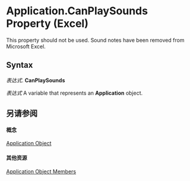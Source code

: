 
# Application.CanPlaySounds Property (Excel)

This property should not be used. Sound notes have been removed from Microsoft Excel.


## Syntax

 _表达式_. **CanPlaySounds**

 _表达式_ A variable that represents an **Application** object.


## 另请参阅


#### 概念


[Application Object](19b73597-5cf9-4f56-8227-b5211f657f6f.md)
#### 其他资源


[Application Object Members](http://msdn.microsoft.com/library/4cb9ca42-8d07-cc9c-2d80-4eb9a5921e1e%28Office.15%29.aspx)